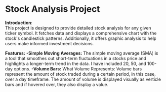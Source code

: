 # Stock Analysis Project  

**Introduction:**  
This project is designed to provide detailed stock analysis for any given ticker symbol. It fetches data and displays a comprehensive chart with the stock's candlestick patterns. Additionally, it offers graphic analysis to help users make informed investment decisions.

**Features:**
**-Simple Moving Averages:**  The simple moving average (SMA) is a tool that smoothes out short-term fluctuations in a stocks price and highlights a longer-term trend in the data. I have included 20, 50, and 100-day options.
**-Volume Bars:** What Volume Represents: Volume bars represent the amount of stock traded during a certain period, in this case, over a day timeframe. The amount of volume is displayed visually as verticle bars and if hovered over, they also display a value. 

